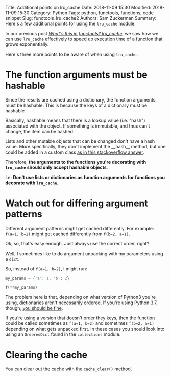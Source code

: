 Title: Additional points on lru_cache
Date: 2018-11-09 15:30
Modified: 2018-11-09 15:30
Category: Python
Tags: python, functools, functions, code snippet
Slug: functools_lru_cache2
Authors: Sam Zuckerman
Summary: Here's a few additional points for using the `lru_cache` module.

In our previous post _[What's this in functools? lru_cache]({filename}/functools_lru_cache.md)_, we saw how we can use `lru_cache` effectively to speed up execution time of a function that grows exponentially.

Here's three more points to be aware of when using `lru_cache`.

# The function arguments must be hashable

Since the results are cached using a dictionary, the function arguments must be hashable. This is because the keys of a dictionary must be hashable.

Basically, hashable means that there is a lookup value (i.e. "hash") associated with the object. If something is immutable, and thus can't change, the item can be hashed.

Lists and other mutable objects that can be changed don't have a hash value. More specifically, they don't implement the \_\_hash\_\_ method, but one could be added in a custom class [as in this stackoverflow answer](https://stackoverflow.com/a/42203997).

Therefore, __the arguments to the functions you're decorating with `lru_cache` should only accept hashable objects__.

I.e: __Don't use lists or dictionaries as function arguments for functions you decorate with `lru_cache`__.

# Watch out for differing argument patterns

Different argument patterns might get cached differently. For example: `f(a=1, b=2)` might get cached differently from `f(b=2, a=1)`.

Ok, so, that's easy enough. Just always use the correct order, right?

Well, I sometimes like to do argument unpacking with my parameters using a `dict`.

So, instead of `f(a=1, b=2)`, I might run:

```python
my_params = {'a': 1, 'b': 2}

f(**my_params)
```

The problem here is that, depending on what version of Python3 you're using, dictionaries aren't necessarily ordered. If you're using Python 3.7, though, [you should be fine](https://stackoverflow.com/a/39980744).

If you're using a version that doesn't order they keys, then the function could be called sometimes as `f(a=1, b=2)` and sometimes `f(b=2, a=1)` depending on what gets unpacked first. In these cases you should look into using an `OrderedDict` found in the `collections` module.  

# Clearing the cache

You can clear out the cache with the `cache_clear()` method. 